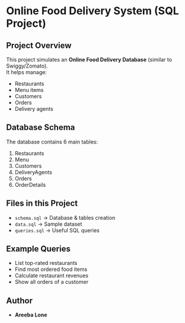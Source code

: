 # Online Food Delivery System (SQL Project)

## Project Overview
This project simulates an **Online Food Delivery Database** (similar to Swiggy/Zomato).  
It helps manage:
- Restaurants
- Menu items
- Customers
- Orders
- Delivery agents

##  Database Schema
The database contains 6 main tables:
1. Restaurants  
2. Menu  
3. Customers  
4. DeliveryAgents  
5. Orders  
6. OrderDetails  

##  Files in this Project
- `schema.sql` → Database & tables creation  
- `data.sql` → Sample dataset  
- `queries.sql` → Useful SQL queries  

## Example Queries
- List top-rated restaurants  
- Find most ordered food items  
- Calculate restaurant revenues  
- Show all orders of a customer  

## Author
- **Areeba Lone**
